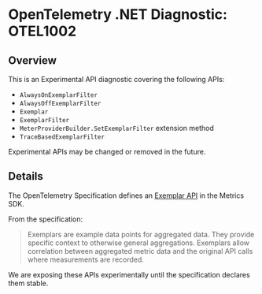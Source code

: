 # OpenTelemetry .NET Diagnostic: OTEL1002

## Overview

This is an Experimental API diagnostic covering the following APIs:

* `AlwaysOnExemplarFilter`
* `AlwaysOffExemplarFilter`
* `Exemplar`
* `ExemplarFilter`
* `MeterProviderBuilder.SetExemplarFilter` extension method
* `TraceBasedExemplarFilter`

Experimental APIs may be changed or removed in the future.

## Details

The OpenTelemetry Specification defines an [Exemplar
API](https://github.com/open-telemetry/opentelemetry-specification/blob/main/specification/metrics/sdk.md#exemplar)
in the Metrics SDK.

From the specification:

> Exemplars are example data points for aggregated data. They provide specific
> context to otherwise general aggregations. Exemplars allow correlation between
> aggregated metric data and the original API calls where measurements are
> recorded.

We are exposing these APIs experimentally until the specification declares them
stable.
